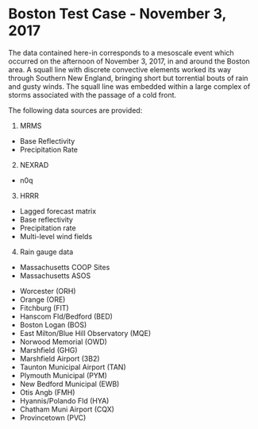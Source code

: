 # Boston Test Case - November 3, 2017

The data contained here-in corresponds to a mesoscale event which occurred on the afternoon of November 3, 2017, in and around the Boston area. A squall line with discrete convective elements worked its way through Southern New England, bringing short but torrential bouts of rain and gusty winds. The squall line was embedded within a large complex of storms associated with the passage of a cold front.

The following data sources are provided:

1. MRMS

- Base Reflectivity
- Precipitation Rate

2. NEXRAD

- n0q

3. HRRR

- Lagged forecast matrix
- Base reflectivity
- Precipitation rate
- Multi-level wind fields

4. Rain gauge data

- Massachusetts COOP Sites
- Massachusetts ASOS

* Worcester (ORH)
* Orange (ORE)
* Fitchburg (FIT)
* Hanscom Fld/Bedford (BED)
* Boston Logan (BOS)
* East Milton/Blue Hill Observatory (MQE)
* Norwood Memorial (OWD)
* Marshfield (GHG)
* Marshfield Airport (3B2)
* Taunton Municipal Airport (TAN)
* Plymouth Municipal (PYM)
* New Bedford Municipal (EWB)
* Otis Angb (FMH)
* Hyannis/Polando Fld (HYA)
* Chatham Muni Airport (CQX)
* Provincetown (PVC)
